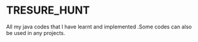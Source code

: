 # TRESURE_HUNT
All my java codes that I have learnt and implemented .Some codes can also be used in any projects.
